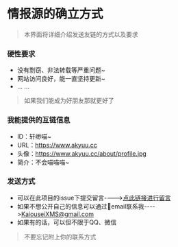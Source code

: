 # 情报源的确立方式

> 本界面将详细介绍发送友链的方式以及要求

### 硬性要求

* 没有剽窃、非法转载等严重问题~
* 网站访问良好，能一直坚持更新~
* ... ...

> 如果我们能成为好朋友那就更好了

### 我能提供的互链信息

* ID：轩缈喵~
* URL：https://www.akyuu.cc
* 头像：https://www.akyuu.cc/about/profile.jpg
* 简介：不会喵喵喵~

### 发送方式

* 可以在此项目的issue下提交留言---->[点此链接进行留言](https://github.com/XuanMiaoSama/Blog_Comment/issues)
* 如果不想公开自己的信息可以通过:email:email联系我---->KaiouseiXMS@gmail.com
* 如果有的话，可以但不限于QQ、微信

> 不要忘记附上你的联系方式
